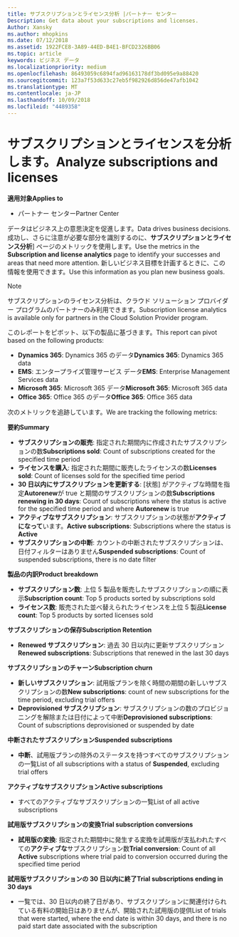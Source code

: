 ```yaml
---
title: サブスクリプションとライセンス分析 |パートナー センター
Description: Get data about your subscriptions and licenses.
Author: Xansky
ms.author: mhopkins
ms.date: 07/12/2018
ms.assetid: 1922FCE8-3A89-44ED-B4E1-BFCD2326BB06
ms.topic: article
keywords: ビジネス データ
ms.localizationpriority: medium
ms.openlocfilehash: 86493059c6894fad96163178df3bd095e9a88420
ms.sourcegitcommit: 123a7f53d633c27eb5f982926d856de47afb1042
ms.translationtype: MT
ms.contentlocale: ja-JP
ms.lasthandoff: 10/09/2018
ms.locfileid: "4489358"
---
```

# <a name="analyze-subscriptions-and-licenses"></a><span data-ttu-id="cdc31-103">サブスクリプションとライセンスを分析します。</span><span class="sxs-lookup"><span data-stu-id="cdc31-103">Analyze subscriptions and licenses</span></span> 

**<span data-ttu-id="cdc31-104">適用対象</span><span class="sxs-lookup"><span data-stu-id="cdc31-104">Applies to</span></span>**

- <span data-ttu-id="cdc31-105">パートナー センター</span><span class="sxs-lookup"><span data-stu-id="cdc31-105">Partner Center</span></span>

<span data-ttu-id="cdc31-106">データはビジネス上の意思決定を促進します。</span><span class="sxs-lookup"><span data-stu-id="cdc31-106">Data drives business decisions.</span></span> <span data-ttu-id="cdc31-107">成功し、さらに注意が必要な部分を識別するのに、**サブスクリプションとライセンス分析**] ページのメトリックを使用します。</span><span class="sxs-lookup"><span data-stu-id="cdc31-107">Use the metrics in the **Subscription and license analytics** page to identify your successes and areas that need more attention.</span></span> <span data-ttu-id="cdc31-108">新しいビジネス目標を計画するときに、この情報を使用できます。</span><span class="sxs-lookup"><span data-stu-id="cdc31-108">Use this information as you plan new business goals.</span></span>

> [!NOTE]
> <span data-ttu-id="cdc31-109">サブスクリプションのライセンス分析は、クラウド ソリューション プロバイダー プログラムのパートナーのみ利用できます。</span><span class="sxs-lookup"><span data-stu-id="cdc31-109">Subscription license analytics is available only for partners in the Cloud Solution Provider program.</span></span>


<span data-ttu-id="cdc31-110">このレポートをピボット、以下の製品に基づきます。</span><span class="sxs-lookup"><span data-stu-id="cdc31-110">This report can pivot based on the following products:</span></span>

 - <span data-ttu-id="cdc31-111">**Dynamics 365**: Dynamics 365 のデータ</span><span class="sxs-lookup"><span data-stu-id="cdc31-111">**Dynamics 365**: Dynamics 365 data</span></span>  
 - <span data-ttu-id="cdc31-112">**EMS**: エンタープライズ管理サービス データ</span><span class="sxs-lookup"><span data-stu-id="cdc31-112">**EMS**: Enterprise Management Services data</span></span>  
 - <span data-ttu-id="cdc31-113">**Microsoft 365**: Microsoft 365 データ</span><span class="sxs-lookup"><span data-stu-id="cdc31-113">**Microsoft 365**: Microsoft 365 data</span></span>  
 - <span data-ttu-id="cdc31-114">**Office 365**: Office 365 のデータ</span><span class="sxs-lookup"><span data-stu-id="cdc31-114">**Office 365**: Office 365 data</span></span>  


<span data-ttu-id="cdc31-115">次のメトリックを追跡しています。</span><span class="sxs-lookup"><span data-stu-id="cdc31-115">We are tracking the following metrics:</span></span>

**<span data-ttu-id="cdc31-116">要約</span><span class="sxs-lookup"><span data-stu-id="cdc31-116">Summary</span></span>**  
 - <span data-ttu-id="cdc31-117">**サブスクリプションの販売**: 指定された期間内に作成されたサブスクリプションの数</span><span class="sxs-lookup"><span data-stu-id="cdc31-117">**Subscriptions sold**: Count of subscriptions created for the specified time period</span></span>  
 - <span data-ttu-id="cdc31-118">**ライセンスを購入**: 指定された期間に販売したライセンスの数</span><span class="sxs-lookup"><span data-stu-id="cdc31-118">**Licenses sold**: Count of licenses sold for the specified time period</span></span>   
 - <span data-ttu-id="cdc31-119">**30 日以内にサブスクリプションを更新する**: [状態] がアクティブな時間を指定**Autorenew**が true と期間のサブスクリプションの数</span><span class="sxs-lookup"><span data-stu-id="cdc31-119">**Subscriptions renewing in 30 days**: Count of subscriptions where the status is active for the specified time period and where **Autorenew** is true</span></span>
 - <span data-ttu-id="cdc31-120">**アクティブなサブスクリプション**: サブスクリプションの状態が**アクティブになって**います。</span><span class="sxs-lookup"><span data-stu-id="cdc31-120">**Active subscriptions**: Subscriptions where the status is **Active**</span></span>  
 - <span data-ttu-id="cdc31-121">**サブスクリプションの中断**: カウントの中断されたサブスクリプションは、日付フィルターはありません</span><span class="sxs-lookup"><span data-stu-id="cdc31-121">**Suspended subscriptions**: Count of suspended subscriptions, there is no date filter</span></span>  

**<span data-ttu-id="cdc31-122">製品の内訳</span><span class="sxs-lookup"><span data-stu-id="cdc31-122">Product breakdown</span></span>**  
 - <span data-ttu-id="cdc31-123">**サブスクリプション数**: 上位 5 製品を販売したサブスクリプションの順に表示</span><span class="sxs-lookup"><span data-stu-id="cdc31-123">**Subscription count**: Top 5 products sorted by subscriptions sold</span></span>  
 - <span data-ttu-id="cdc31-124">**ライセンス数**: 販売された並べ替えられたライセンスを上位 5 製品</span><span class="sxs-lookup"><span data-stu-id="cdc31-124">**License count**: Top 5 products by sorted licenses sold</span></span>

**<span data-ttu-id="cdc31-125">サブスクリプションの保存</span><span class="sxs-lookup"><span data-stu-id="cdc31-125">Subscription Retention</span></span>**
 - <span data-ttu-id="cdc31-126">**Renewed サブスクリプション**: 過去 30 日以内に更新サブスクリプション</span><span class="sxs-lookup"><span data-stu-id="cdc31-126">**Renewed subscriptions**: Subscriptions that renewed in the last 30 days</span></span>  

**<span data-ttu-id="cdc31-127">サブスクリプションのチャーン</span><span class="sxs-lookup"><span data-stu-id="cdc31-127">Subscription churn</span></span>**  
 - <span data-ttu-id="cdc31-128">**新しいサブスクリプション**: 試用版プランを除く時間の期間の新しいサブスクリプションの数</span><span class="sxs-lookup"><span data-stu-id="cdc31-128">**New subscriptions**: count of new subscriptions for the time period, excluding trial offers</span></span>  
 - <span data-ttu-id="cdc31-129">**Deprovisioned サブスクリプション**: サブスクリプションの数のプロビジョニングを解除または日付によって中断</span><span class="sxs-lookup"><span data-stu-id="cdc31-129">**Deprovisioned subscriptions**: Count of subscriptions deprovisioned or suspended by date</span></span>  

**<span data-ttu-id="cdc31-130">中断されたサブスクリプション</span><span class="sxs-lookup"><span data-stu-id="cdc31-130">Suspended subscriptions</span></span>**  
 - <span data-ttu-id="cdc31-131">**中断**、試用版プランの除外のステータスを持つすべてのサブスクリプションの一覧</span><span class="sxs-lookup"><span data-stu-id="cdc31-131">List of all subscriptions with a status of **Suspended**, excluding trial offers</span></span>  
  
**<span data-ttu-id="cdc31-132">アクティブなサブスクリプション</span><span class="sxs-lookup"><span data-stu-id="cdc31-132">Active subscriptions</span></span>**
 - <span data-ttu-id="cdc31-133">すべてのアクティブなサブスクリプションの一覧</span><span class="sxs-lookup"><span data-stu-id="cdc31-133">List of all active subscriptions</span></span>  

**<span data-ttu-id="cdc31-134">試用版サブスクリプションの変換</span><span class="sxs-lookup"><span data-stu-id="cdc31-134">Trial subscription conversions</span></span>**  
 - <span data-ttu-id="cdc31-135">**試用版の変換**: 指定された期間中に発生する変換を試用版が支払われたすべての**アクティブな**サブスクリプション数</span><span class="sxs-lookup"><span data-stu-id="cdc31-135">**Trial conversion**: Count of all **Active** subscriptions where trial paid to conversion occurred during the specified time period</span></span>  

**<span data-ttu-id="cdc31-136">試用版サブスクリプションの 30 日以内に終了</span><span class="sxs-lookup"><span data-stu-id="cdc31-136">Trial subscriptions ending in 30 days</span></span>**  
 - <span data-ttu-id="cdc31-137">一覧では、30 日以内の終了日があり、サブスクリプションに関連付けられている有料の開始日はありませんが、開始された試用版の提供</span><span class="sxs-lookup"><span data-stu-id="cdc31-137">List of trials that were started, where the end date is within 30 days, and there is no paid start date associated with the subscription</span></span>  

  